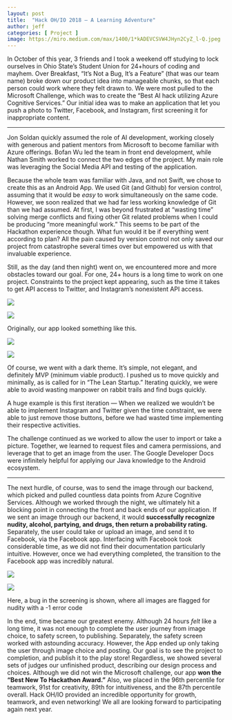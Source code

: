 ```yaml
---
layout: post
title:  "Hack OH/IO 2018 — A Learning Adventure"
author: jeff
categories: [ Project ]
image: https://miro.medium.com/max/1400/1*kADEVCSVW4JHyn2CyZ_l-Q.jpeg
---
```


In October of this year, 3 friends and I took a weekend off studying to lock ourselves in Ohio State’s Student Union for 24+hours of coding and mayhem.
Over Breakfast, “It’s Not a Bug, It’s a Feature” (that was our team name) broke down our product idea into manageable chunks, so that each person could work where they felt drawn to. We were most pulled to the Microsoft Challenge, which was to create the “Best AI hack utilizing Azure Cognitive Services.” Our initial idea was to make an application that let you push a photo to Twitter, Facebook, and Instagram, first screening it for inappropriate content.

----------

Jon Soldan quickly assumed the role of AI development, working closely with generous and patient mentors from Microsoft to become familiar with Azure offerings. Bofan Wu led the team in front end development, while Nathan Smith worked to connect the two edges of the project. My main role was leveraging the Social Media API and testing of the application.

Because the whole team was familiar with Java, and not Swift, we chose to create this as an Android App. We used Git (and Github) for version control, assuming that it would be  _easy_ to work simultaneously on the same code. However, we soon realized that we had far less working knowledge of Git than we had assumed. At first, I was beyond frustrated at “wasting time” solving merge conflicts and fixing other Git related problems when I could be producing “more meaningful work.” This seems to be part of the Hackathon experience though. What fun would it be if everything went according to plan? All the pain caused by version control not only saved our project from catastrophe several times over but empowered us with that invaluable experience.

Still, as the day (and then night) went on, we encountered more and more obstacles toward our goal. For one, 24+ hours is a long time to work on one project. Constraints to the project kept appearing, such as the time it takes to get API access to Twitter, and Instagram’s nonexistent API access.

![](https://miro.medium.com/max/60/1*-Z4PlTwt6tqp6ZBaUjorAQ.jpeg?q=20)

![](https://miro.medium.com/max/1600/1*-Z4PlTwt6tqp6ZBaUjorAQ.jpeg)

Originally, our app looked something like this.

![](https://miro.medium.com/max/34/1*8j6r6F-zg_t5TtXhPyhE3w.png?q=20)

![](https://miro.medium.com/max/2880/1*8j6r6F-zg_t5TtXhPyhE3w.png)

Of course, we went with a dark theme. It’s simple, not elegant, and definitely MVP (minimum viable product). I pushed us to move quickly and minimally, as is called for in “The Lean Startup.” Iterating quickly, we were able to avoid wasting manpower on rabbit trails and find bugs quickly.

A huge example is this first iteration — When we realized we wouldn’t be able to implement Instagram and Twitter given the time constraint, we were able to just remove those buttons, before we had wasted time implementing their respective activities.

The challenge continued as we worked to allow the user to import or take a picture. Together, we learned to request files and camera permissions, and leverage that to get an image from the user. The Google Developer Docs were infinitely helpful for applying our Java knowledge to the Android ecosystem.

----------

The next hurdle, of course, was to send the image through our backend, which picked and pulled countless data points from Azure Cognitive Services. Although we worked through the night, we ultimately hit a blocking point in connecting the front and back ends of our application. If we sent an image through our backend, it would  **successfully recognize nudity, alcohol, partying, and drugs, then return a probability rating.**  Separately, the user could take or upload an image, and send it to Facebook, via the Facebook app. Interfacing with Facebook took considerable time, as we did not find their documentation particularly intuitive. However, once we had everything completed, the transition to the Facebook app was incredibly natural.

![](https://miro.medium.com/max/34/1*KuUyot7qUgScoN5D6ondXQ.png?q=20)

![](https://miro.medium.com/max/2880/1*KuUyot7qUgScoN5D6ondXQ.png)

Here, a bug in the screening is shown, where all images are flagged for nudity with a -1 error code

In the end, time became our greatest enemy. Although 24 hours  _felt_ like a long time, it was not enough to complete the user journey from image choice, to safety screen, to publishing. Separately, the safety screen worked with astounding accuracy. However, the App ended up only taking the user through image choice and posting. Our goal is to see the project to completion, and publish it to the play store! Regardless, we showed several sets of judges our unfinished product, describing our design process and choices. Although we did not win the Microsoft challenge, our app  **won the “Best New To Hackathon Award.”** Also, we placed in the 96th percentile for teamwork, 91st for creativity, 89th for intuitiveness, and the 87th percentile overall. Hack OH/IO provided an incredible opportunity for growth, teamwork, and even networking! We all are looking forward to participating again next year.